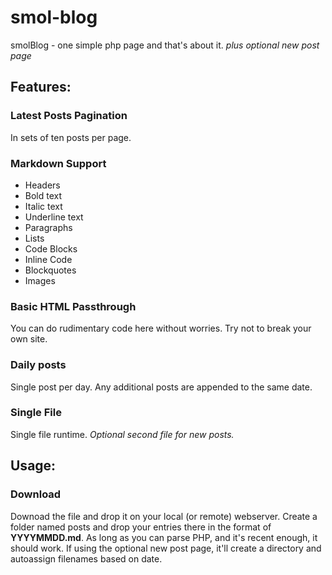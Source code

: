 # smol-blog
smolBlog - one simple php page and that's about it. *plus optional new post page*

## Features:

### Latest Posts Pagination
In sets of ten posts per page.
### Markdown Support
* Headers
* Bold text
* Italic text
* Underline text
* Paragraphs
* Lists
* Code Blocks
* Inline Code
* Blockquotes
* Images  
### Basic HTML Passthrough
You can do rudimentary code here without worries. Try not to break your own site.
### Daily posts
Single post per day. Any additional posts are appended to the same date.
### Single File
Single file runtime. *Optional second file for new posts.*

## Usage:

### Download
Downoad the file and drop it on your local (or remote) webserver. Create a folder named posts and drop your entries there in the format of **YYYYMMDD.md**. As long as you can parse PHP, and it's recent enough, it should work. If using the optional new post page, it'll create a directory and autoassign filenames based on date.
